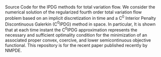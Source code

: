 Source Code for the IPDG methods for total variation flow. We consider the numerical solution of the regularized fourth order total variation flow problem based on an implicit discretization in time and a C$^0$ Interior Penalty Discontinuous Galerkin (C$^0$IPDG) method in space. In particular, It is shown that at each time instant the C$^0$IPDG approximation represents the necessary and sufficient optimality condition for the minimization of an associated proper convex, coercive, and lower semicontinuous objective functional. This repository is for the recent paper published recently by NMPDE.
